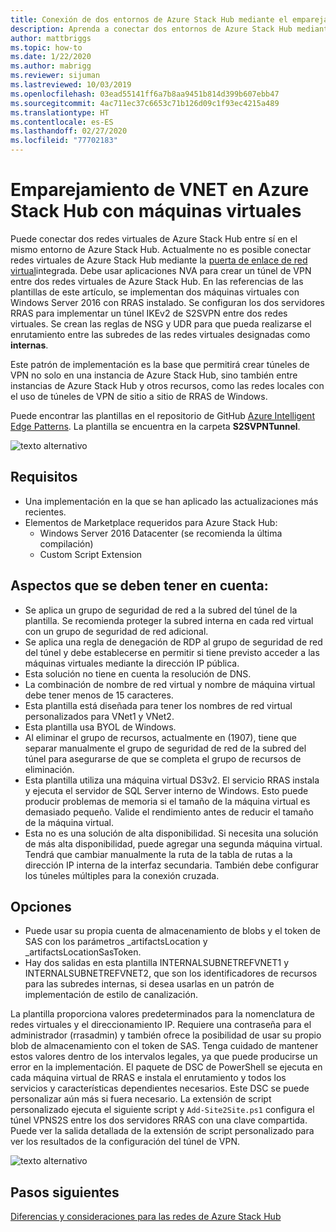 ```yaml
---
title: Conexión de dos entornos de Azure Stack Hub mediante el emparejamiento de VNET
description: Aprenda a conectar dos entornos de Azure Stack Hub mediante el emparejamiento de VNET.
author: mattbriggs
ms.topic: how-to
ms.date: 1/22/2020
ms.author: mabrigg
ms.reviewer: sijuman
ms.lastreviewed: 10/03/2019
ms.openlocfilehash: 03ead55141ff6a7b8aa9451b814d399b607ebb47
ms.sourcegitcommit: 4ac711ec37c6653c71b126d09c1f93ec4215a489
ms.translationtype: HT
ms.contentlocale: es-ES
ms.lasthandoff: 02/27/2020
ms.locfileid: "77702183"
---
```

# <a name="vnet-peering-in-azure-stack-hub-with-vms"></a>Emparejamiento de VNET en Azure Stack Hub con máquinas virtuales

Puede conectar dos redes virtuales de Azure Stack Hub entre sí en el mismo entorno de Azure Stack Hub. Actualmente no es posible conectar redes virtuales de Azure Stack Hub mediante la [puerta de enlace de red virtual](https://docs.microsoft.com/azure-stack/user/azure-stack-network-differences)integrada. Debe usar aplicaciones NVA para crear un túnel de VPN entre dos redes virtuales de Azure Stack Hub. En las referencias de las plantillas de este artículo, se implementan dos máquinas virtuales con Windows Server 2016 con RRAS instalado. Se configuran los dos servidores RRAS para implementar un túnel IKEv2 de S2SVPN entre dos redes virtuales. Se crean las reglas de NSG y UDR para que pueda realizarse el enrutamiento entre las subredes de las redes virtuales designadas como **internas**. 

Este patrón de implementación es la base que permitirá crear túneles de VPN no solo en una instancia de Azure Stack Hub, sino también entre instancias de Azure Stack Hub y otros recursos, como las redes locales con el uso de túneles de VPN de sitio a sitio de RRAS de Windows. 

Puede encontrar las plantillas en el repositorio de GitHub [Azure Intelligent Edge Patterns](https://github.com/Azure-Samples/azure-intelligent-edge-patterns
). La plantilla se encuentra en la carpeta **S2SVPNTunnel**.

![texto alternativo](./media/azure-stack-network-howto-vnet-peering/overview.png)

## <a name="requirements"></a>Requisitos

- Una implementación en la que se han aplicado las actualizaciones más recientes. 
- Elementos de Marketplace requeridos para Azure Stack Hub:
    -  Windows Server 2016 Datacenter (se recomienda la última compilación)
    -  Custom Script Extension

## <a name="things-to-consider"></a>Aspectos que se deben tener en cuenta:

- Se aplica un grupo de seguridad de red a la subred del túnel de la plantilla. Se recomienda proteger la subred interna en cada red virtual con un grupo de seguridad de red adicional.
- Se aplica una regla de denegación de RDP al grupo de seguridad de red del túnel y debe establecerse en permitir si tiene previsto acceder a las máquinas virtuales mediante la dirección IP pública.
- Esta solución no tiene en cuenta la resolución de DNS.
- La combinación de nombre de red virtual y nombre de máquina virtual debe tener menos de 15 caracteres.
- Esta plantilla está diseñada para tener los nombres de red virtual personalizados para VNet1 y VNet2.
- Esta plantilla usa BYOL de Windows.
- Al eliminar el grupo de recursos, actualmente en (1907), tiene que separar manualmente el grupo de seguridad de red de la subred del túnel para asegurarse de que se completa el grupo de recursos de eliminación.
- Esta plantilla utiliza una máquina virtual DS3v2. El servicio RRAS instala y ejecuta el servidor de SQL Server interno de Windows. Esto puede producir problemas de memoria si el tamaño de la máquina virtual es demasiado pequeño. Valide el rendimiento antes de reducir el tamaño de la máquina virtual.
- Esta no es una solución de alta disponibilidad. Si necesita una solución de más alta disponibilidad, puede agregar una segunda máquina virtual. Tendrá que cambiar manualmente la ruta de la tabla de rutas a la dirección IP interna de la interfaz secundaria. También debe configurar los túneles múltiples para la conexión cruzada.

## <a name="options"></a>Opciones

- Puede usar su propia cuenta de almacenamiento de blobs y el token de SAS con los parámetros _artifactsLocation y _artifactsLocationSasToken.
- Hay dos salidas en esta plantilla INTERNALSUBNETREFVNET1 y INTERNALSUBNETREFVNET2, que son los identificadores de recursos para las subredes internas, si desea usarlas en un patrón de implementación de estilo de canalización.

La plantilla proporciona valores predeterminados para la nomenclatura de redes virtuales y el direccionamiento IP. Requiere una contraseña para el administrador (rrasadmin) y también ofrece la posibilidad de usar su propio blob de almacenamiento con el token de SAS. Tenga cuidado de mantener estos valores dentro de los intervalos legales, ya que puede producirse un error en la implementación. El paquete de DSC de PowerShell se ejecuta en cada máquina virtual de RRAS e instala el enrutamiento y todos los servicios y características dependientes necesarios. Este DSC se puede personalizar aún más si fuera necesario. La extensión de script personalizado ejecuta el siguiente script y `Add-Site2Site.ps1` configura el túnel VPNS2S entre los dos servidores RRAS con una clave compartida. Puede ver la salida detallada de la extensión de script personalizado para ver los resultados de la configuración del túnel de VPN.

![texto alternativo](./media/azure-stack-network-howto-vnet-peering/s2svpntunnels2.png)

## <a name="next-steps"></a>Pasos siguientes

[Diferencias y consideraciones para las redes de Azure Stack Hub](azure-stack-network-differences.md)  